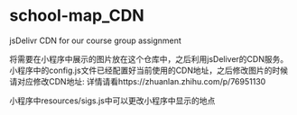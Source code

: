 # school-map_CDN
jsDelivr CDN for our course group assignment


将需要在小程序中展示的图片放在这个仓库中，之后利用jsDeliver的CDN服务。
小程序中的config.js文件已经配置好当前使用的CDN地址，之后修改图片的时候请对应修改CDN地址:
详情请看https://zhuanlan.zhihu.com/p/76951130

小程序中resources/sigs.js中可以更改小程序中显示的地点


